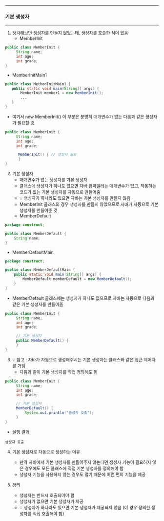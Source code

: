 -----
### 기본 생성자
-----
1. 생각해보면 생성자를 만들지 않았는데, 생성자를 호출한 적이 있음
   - MemberInit
```java
public class MemberInit {
     String name;
     int age;
     int grade;
}
```
  - MemberInitMain1
```java
public class MethodInitMain1 {
   public static void main(String[] args) {
       MemberInit member1 = new MemberInit();
       ...
   }
}
```
  - 여기서 new MemberInit() 이 부분은 분명히 매개변수가 없는 다음과 같은 생성자가 필요할 것
```java
public class MemberInit {
     String name;
     int age;
     int grade;

      MemberInit() { // 생성자 필요
      }
}
```

2. 기본 생성자
   - 매개변수가 없는 생성자를 기본 생성자
   - 클래스에 생성자가 하나도 없으면 자바 컴파일러는 매개변수가 없고, 작동하는 코드가 없는 기본 생성자를 자동으로 만들어줌
   - 💡 생성자가 하나라도 있으면 자바는 기본 생성자를 만들지 않음
   - MemberInit 클래스의 경우 생성자를 만들지 않았으므로 자바가 자동으로 기본 생성자를 만들어준 것
   - MemberDefault
```java
package construct;

public class MemberDefault {
    String name;
}
```
   - MemberDefaultMain
```java
package construct;

public class MemberDefaultMain {
    public static void main(String[] args) {
        MemberDefault memberDefault = new MemberDefault();
    }
}
```
   - MemberDefault 클래스에는 생성자가 하나도 없으므로 자바는 자동으로 다음과 같은 기본 생성자를 만들어줌
```java
public class MemberInit {
     String name;
     int age;
     int grade;

     // 기본 생성자
     public MemberDefault() {
     }
}
```

3. 💡 참고 : 자바가 자동으로 생성해주시는 기본 생성자는 클래스와 같은 접근 제어자를 가짐
   - 다음과 같이 기본 생성자를 직접 정의해도 됨
```java
public class MemberInit {
     String name;
     int age;
     int grade;

     // 기본 생성자
     MemberDefault() {
         System.out.println("생성자 호출");
     }
}
```
   - 실행 결과
```
생성자 호출
```

4. 기본 생성자로 자동으로 생성하는 이유
   - 만약 자바에서 기본 생성자를 만들어주지 않는다면 생성자 기능이 필요하지 않은 경우에도 모든 클래스에 직접 기본 생성자를 정의해야 함
   - 생성자 기능을 사용하지 않는 경우도 많기 때문에 이런 편의 기능을 제공

5. 정리
   - 생성자는 반드시 호출되어야 함
   - 생성자가 없으면 기본 생성자가 제공
   - 💡 생성자가 하나라도 있으면 기본 생성자가 제공되지 않음 (이 경우 정의한 생성자를 직접 호출해야 함)
